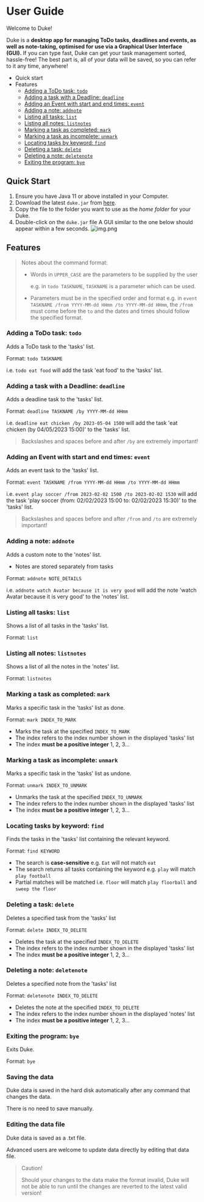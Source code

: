# User Guide

Welcome to Duke! 

Duke is a **desktop app for managing ToDo tasks, deadlines and events, as well as 
note-taking, optimised for use via a Graphical User Interface (GUI).** If you can type fast, Duke can get
your task management sorted, hassle-free!
The best part is, all of your data will be saved, so you can refer to it any time, anywhere!

- Quick start
- Features
  - [Adding a ToDo task: `todo`](#adding-a-todo-task-todo)
  - [Adding a task with a Deadline: `deadline`](#adding-a-task-with-a-deadline-deadline)
  - [Adding an Event with start and end times: `event`](#adding-an-event-with-start-and-end-times-event)
  - [Adding a note: `addnote`](#adding-a-note-addnote)
  - [Listing all tasks: `list`](#listing-all-tasks-list)
  - [Listing all notes: `listnotes`](#listing-all-notes-listnotes)
  - [Marking a task as completed: `mark`](#marking-a-task-as-completed-mark)
  - [Marking a task as incomplete: `unmark`](#marking-a-task-as-incomplete-unmark)
  - [Locating tasks by keyword: `find`](#locating-tasks-by-keyword-find)
  - [Deleting a task: `delete`](#deleting-a-task-delete)
  - [Deleting a note: `deletenote`](#deleting-a-note-deletenote)
  - [Exiting the program: `bye`](#exiting-the-program-bye)

## Quick Start
1. Ensure you have Java 11 or above installed in your Computer.
2. Download the latest `duke.jar` from [here](https://github.com/ZHTang29/ip).
3. Copy the file to the folder you want to use as the _home folder_ for your Duke.
4. Double-click on the `duke.jar` file
   A GUI similar to the one below should appear within a few seconds. 
   ![img.png](img.png)



## Features 
> Notes about the command format:
> 
>  - Words in `UPPER_CASE` are the parameters to be supplied by the user
> 
>     e.g. in `todo TASKNAME`, `TASKNAME` is a parameter which can be used.
> 
> 
>  - Parameters must be in the specified order and format
>     e.g. in `event TASKNAME /from YYYY-MM-dd HHmm /to YYYY-MM-dd HHmm`, the `/from` must come
>      before the `to` and the dates and times should follow the specified format.
>
> 
> 
> 

### Adding a ToDo task: `todo`

Adds a ToDo task to the 'tasks' list.

Format: `todo TASKNAME`

i.e. `todo eat food` will add the task 'eat food' to the 'tasks' list.




### Adding a task with a Deadline: `deadline`

Adds a deadline task to the 'tasks' list.

Format: `deadline TASKNAME /by YYYY-MM-dd HHmm`

i.e. `deadline eat chicken /by 2023-05-04 1500` 
will add the task 'eat chicken (by 04/05/2023 15:00)' to the 'tasks' list.

> Backslashes and spaces before and after `/by` are extremely important!



### Adding an Event with start and end times: `event`

Adds an event task to the 'tasks' list.

Format: `event TASKNAME /from YYYY-MM-dd HHmm /to YYYY-MM-dd HHmm`

i.e. `event play soccer /from 2023-02-02 1500 /to 2023-02-02 1530`
will add the task 'play soccer (from: 02/02/2023 15:00 to: 02/02/2023 15:30)' to the 'tasks' list.

> Backslashes and spaces before and after `/from` and `/to` are extremely important!




### Adding a note: `addnote`

Adds a custom note to the 'notes' list.
- Notes are stored separately from tasks

Format: `addnote NOTE_DETAILS`

i.e. `addnote watch Avatar because it is very good`
will add the note 'watch Avatar because it is very good' to the 'notes' list.




### Listing all tasks: `list`

Shows a list of all tasks in the 'tasks' list.

Format: `list`




### Listing all notes: `listnotes`

Shows a list of all the notes in the 'notes' list.

Format: `listnotes`




### Marking a task as completed: `mark`

Marks a specific task in the 'tasks' list as done.

Format: `mark INDEX_TO_MARK`
- Marks the task at the specified `INDEX_TO_MARK`
- The index refers to the index number shown in the displayed 'tasks' list
- The index **must be a positive integer** 1, 2, 3...




### Marking a task as incomplete: `unmark`

Marks a specific task in the 'tasks' list as undone.

Format: `unmark INDEX_TO_UNMARK`
- Unmarks the task at the specified `INDEX_TO_UNMARK`
- The index refers to the index number shown in the displayed 'tasks' list
- The index **must be a positive integer** 1, 2, 3...




### Locating tasks by keyword: `find`

Finds the tasks in the 'tasks' list containing the relevant keyword.

Format: `find KEYWORD`
- The search is **case-sensitive** e.g. `Eat` will not match `eat`
- The search returns all tasks containing the keyword e.g. `play` will match 
`play football`
- Partial matches will be matched i.e. `floor` will match `play floorball` and 
`sweep the floor`




### Deleting a task: `delete`

Deletes a specified task from the 'tasks' list

Format: `delete INDEX_TO_DELETE`
- Deletes the task at the specified `INDEX_TO_DELETE`
- The index refers to the index number shown in the displayed 'tasks' list
- The index **must be a positive integer** 1, 2, 3...




### Deleting a note: `deletenote`

Deletes a specified note from the 'tasks' list

Format: `deletenote INDEX_TO_DELETE`
- Deletes the note at the specified `INDEX_TO_DELETE`
- The index refers to the index number shown in the displayed 'notes' list
- The index **must be a positive integer** 1, 2, 3...




### Exiting the program: `bye`

Exits Duke.

Format: `bye`




### Saving the data

Duke data is saved in the hard disk automatically after any command that changes the data.

There is no need to save manually.




### Editing the data file

Duke data is saved as a .txt file.

Advanced users are welcome to update data directly by editing that data file.



> Caution!
> 
> Should your changes to the data make the format invalid, Duke will not be able to run until the 
> changes are reverted to the latest valid version!



